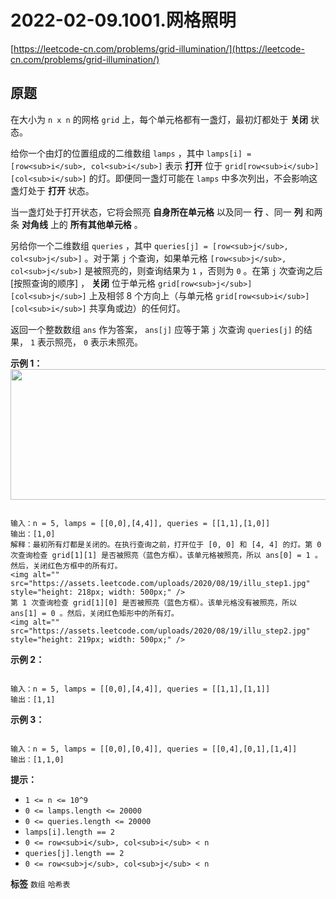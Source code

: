 # 2022-02-09.1001.网格照明
[https://leetcode-cn.com/problems/grid-illumination/](https://leetcode-cn.com/problems/grid-illumination/)
## 原题
在大小为 `n x n` 的网格 `grid` 上，每个单元格都有一盏灯，最初灯都处于 **关闭** 状态。

给你一个由灯的位置组成的二维数组 `lamps` ，其中 `lamps[i] = [row<sub>i</sub>, col<sub>i</sub>]` 表示 **打开** 位于 `grid[row<sub>i</sub>][col<sub>i</sub>]` 的灯。即便同一盏灯可能在 `lamps` 中多次列出，不会影响这盏灯处于 **打开** 状态。

当一盏灯处于打开状态，它将会照亮 **自身所在单元格** 以及同一 **行** 、同一 **列** 和两条 **对角线** 上的 **所有其他单元格** 。

另给你一个二维数组 `queries` ，其中 `queries[j] = [row<sub>j</sub>, col<sub>j</sub>]` 。对于第 `j` 个查询，如果单元格 `[row<sub>j</sub>, col<sub>j</sub>]` 是被照亮的，则查询结果为 `1` ，否则为 `0` 。在第 `j` 次查询之后 [按照查询的顺序] ， **关闭** 位于单元格 `grid[row<sub>j</sub>][col<sub>j</sub>]` 上及相邻 8 个方向上（与单元格 `grid[row<sub>i</sub>][col<sub>i</sub>]` 共享角或边）的任何灯。

返回一个整数数组 `ans` 作为答案， `ans[j]` 应等于第 `j` 次查询 `queries[j]` 的结果， `1` 表示照亮， `0` 表示未照亮。

 

 **示例 1：** 
<img alt="" src="https://assets.leetcode.com/uploads/2020/08/19/illu_1.jpg" style="height: 209px; width: 750px;" />
```

输入：n = 5, lamps = [[0,0],[4,4]], queries = [[1,1],[1,0]]
输出：[1,0]
解释：最初所有灯都是关闭的。在执行查询之前，打开位于 [0, 0] 和 [4, 4] 的灯。第 0 次查询检查 grid[1][1] 是否被照亮（蓝色方框）。该单元格被照亮，所以 ans[0] = 1 。然后，关闭红色方框中的所有灯。
<img alt="" src="https://assets.leetcode.com/uploads/2020/08/19/illu_step1.jpg" style="height: 218px; width: 500px;" />
第 1 次查询检查 grid[1][0] 是否被照亮（蓝色方框）。该单元格没有被照亮，所以 ans[1] = 0 。然后，关闭红色矩形中的所有灯。
<img alt="" src="https://assets.leetcode.com/uploads/2020/08/19/illu_step2.jpg" style="height: 219px; width: 500px;" />

```
 **示例 2：** 

```

输入：n = 5, lamps = [[0,0],[4,4]], queries = [[1,1],[1,1]]
输出：[1,1]

```
 **示例 3：** 

```

输入：n = 5, lamps = [[0,0],[0,4]], queries = [[0,4],[0,1],[1,4]]
输出：[1,1,0]

```
 

 **提示：** 
-  `1 <= n <= 10^9` 
-  `0 <= lamps.length <= 20000` 
-  `0 <= queries.length <= 20000` 
-  `lamps[i].length == 2` 
-  `0 <= row<sub>i</sub>, col<sub>i</sub> < n` 
-  `queries[j].length == 2` 
-  `0 <= row<sub>j</sub>, col<sub>j</sub> < n` 
 
**标签**
`数组` `哈希表` 


##
```go

```
>
